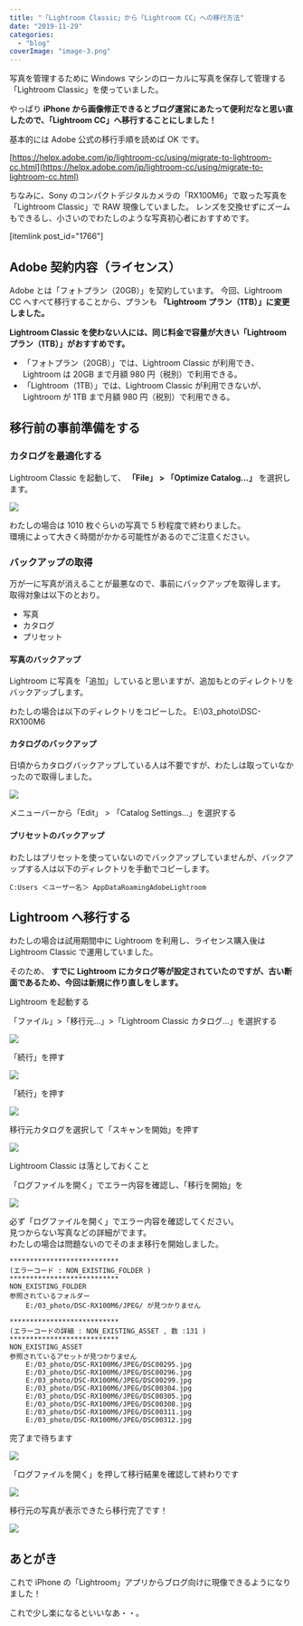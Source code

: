 ```yaml
---
title: "「Lightroom Classic」から「Lightroom CC」への移行方法"
date: "2019-11-29"
categories:
  - "blog"
coverImage: "image-3.png"
---
```


写真を管理するために Windows マシンのローカルに写真を保存して管理する「Lightroom Classic」を使っていました。

やっぱり **iPhone から画像修正できるとブログ運営にあたって便利だなと思い直したので、「Lightroom CC」へ移行することにしました！**

基本的には Adobe 公式の移行手順を読めば OK です。

[https://helpx.adobe.com/jp/lightroom-cc/using/migrate-to-lightroom-cc.html](https://helpx.adobe.com/jp/lightroom-cc/using/migrate-to-lightroom-cc.html)

ちなみに、Sony のコンパクトデジタルカメラの「RX100M6」で取った写真を「Lightroom Classic」で RAW 現像していました。
レンズを交換せずにズームもできるし、小さいのでわたしのような写真初心者におすすめです。

\[itemlink post_id="1766"\]

## Adobe 契約内容（ライセンス）

Adobe とは「フォトプラン（20GB）」を契約しています。
今回、Lightroom CC へすべて移行することから、プランも **「Lightroom プラン（1TB）」に変更しました。**

**Lightroom Classic を使わない人には、同じ料金で容量が大きい「Lightroom プラン（1TB）」がおすすめです。**

- 「フォトプラン（20GB）」では、Lightroom Classic が利用でき、Lightroom は 20GB まで月額 980 円（税別）で利用できる。
- 「Lightroom（1TB）」では、Lightroom Classic が利用できないが、Lightroom が 1TB まで月額 980 円（税別）で利用できる。

## 移行前の事前準備をする

### カタログを最適化する

Lightroom Classic を起動して、 **「File」 > 「Optimize Catalog...」** を選択します。

![](images/image.png)

わたしの場合は 1010 枚ぐらいの写真で 5 秒程度で終わりました。  
環境によって大きく時間がかかる可能性があるのでご注意ください。

### バックアップの取得

万が一に写真が消えることが最悪なので、事前にバックアップを取得します。  
取得対象は以下のとおり。

- 写真
- カタログ
- プリセット

#### 写真のバックアップ

Lightroom に写真を「追加」していると思いますが、追加もとのディレクトリをバックアップします。

わたしの場合は以下のディレクトリをコピーした。
E:\\03_photo\\DSC-RX100M6

#### カタログのバックアップ

日頃からカタログバックアップしている人は不要ですが、わたしは取っていなかったので取得しました。

![](images/image-1.png)

メニューバーから「Edit」 > 「Catalog Settings...」を選択する

#### プリセットのバックアップ

わたしはプリセットを使っていないのでバックアップしていませんが、バックアップする人は以下のディレクトリを手動でコピーします。

```
C:Users ＜ユーザー名＞ AppDataRoamingAdobeLightroom
```

## Lightroom へ移行する

わたしの場合は試用期間中に Lightroom を利用し、ライセンス購入後は Lightroom Classic で運用していました。

そのため、 **すでに Lightroom にカタログ等が設定されていたのですが、古い断面であるため、今回は新規に作り直しをします。**

Lightroom を起動する

「ファイル」>「移行元...」>「Lightroom Classic カタログ...」を選択する

![](images/image-2.png)

「続行」を押す

![](images/image-3.png)

「続行」を押す

![](images/image-4.png)

移行元カタログを選択して「スキャンを開始」を押す

![](images/image-5.png)

Lightroom Classic は落としておくこと

「ログファイルを開く」でエラー内容を確認し、「移行を開始」を

![](images/image-6.png)

必ず「ログファイルを開く」でエラー内容を確認してください。  
見つからない写真などの詳細がでます。  
わたしの場合は問題ないのでそのまま移行を開始しました。

```
***************************
(エラーコード : NON_EXISTING_FOLDER )
***************************
NON_EXISTING_FOLDER
参照されているフォルダー
	E:/03_photo/DSC-RX100M6/JPEG/ が見つかりません

***************************
(エラーコードの詳細 : NON_EXISTING_ASSET , 数 :131 )
***************************
NON_EXISTING_ASSET
参照されているアセットが見つかりません
	E:/03_photo/DSC-RX100M6/JPEG/DSC00295.jpg
	E:/03_photo/DSC-RX100M6/JPEG/DSC00296.jpg
	E:/03_photo/DSC-RX100M6/JPEG/DSC00299.jpg
	E:/03_photo/DSC-RX100M6/JPEG/DSC00304.jpg
	E:/03_photo/DSC-RX100M6/JPEG/DSC00305.jpg
	E:/03_photo/DSC-RX100M6/JPEG/DSC00308.jpg
	E:/03_photo/DSC-RX100M6/JPEG/DSC00311.jpg
	E:/03_photo/DSC-RX100M6/JPEG/DSC00312.jpg
```

完了まで待ちます

![](images/image-7.png)

「ログファイルを開く」を押して移行結果を確認して終わりです

![](images/image-8.png)

移行元の写真が表示できたら移行完了です！

![](images/image-9.png)

## あとがき

これで iPhone の「Lightroom」アプリからブログ向けに現像できるようになりました！

これで少し楽になるといいなあ・・。
